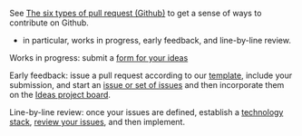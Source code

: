 See [The six types of pull request (Github)](https://ben.balter.com/2015/12/08/types-of-pull-requests/) to get a sense of ways to contribute on Github.

* in particular, works in progress, early feedback, and line-by-line review.

Works in progress: submit a [form for your ideas](---)

Early feedback: issue a pull request according to our [template](https://github.com/rokwire/rokwire-community/blob/master/.github/pull_request_template.md), include your submission, and start an [issue or set of issues](https://github.com/rokwire/rokwire-community/issues) and then incorporate them on the [Ideas project board](https://github.com/rokwire/rokwire-community/projects/5).

Line-by-line review: once your issues are defined, establish a [technology stack](https://github.com/rokwire/rokwire-community/tree/master/Themes%20of%20the%20Month%20(2021)/Full-Stack%20Community), [review your issues](http://publish.illinois.edu/bradly-alicea/2020/10/28/infinite-issues-issue-infinity-how-to-break-down-a-wicked-problem/), and then implement.
